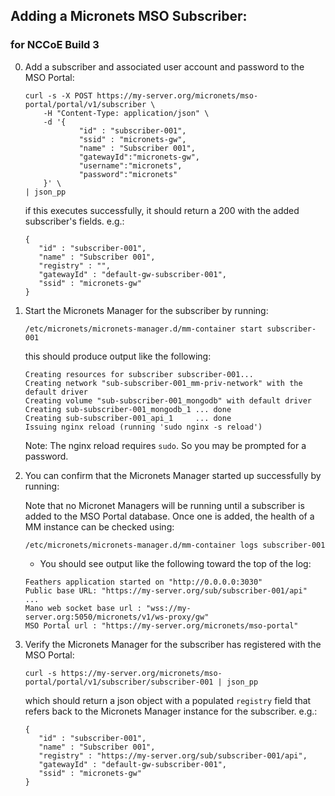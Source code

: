 ## Adding a Micronets MSO Subscriber:

### for NCCoE Build 3

0. Add a subscriber and associated user account and password to the MSO Portal:

    ```
    curl -s -X POST https://my-server.org/micronets/mso-portal/portal/v1/subscriber \
        -H "Content-Type: application/json" \
        -d '{
                "id" : "subscriber-001",
                "ssid" : "micronets-gw",
                "name" : "Subscriber 001",
                "gatewayId":"micronets-gw",
                "username":"micronets",
                "password":"micronets"
        }' \
    | json_pp
    ```

    if this executes successfully, it should return a 200 with the added subscriber's fields. e.g.:
    
    ```
    {
       "id" : "subscriber-001",
       "name" : "Subscriber 001",
       "registry" : "",
       "gatewayId" : "default-gw-subscriber-001",
       "ssid" : "micronets-gw"
    }
    ```

0. Start the Micronets Manager for the subscriber by running:

    ```
    /etc/micronets/micronets-manager.d/mm-container start subscriber-001
    ```
    
    this should produce output like the following:
    
    ```
    Creating resources for subscriber subscriber-001...
    Creating network "sub-subscriber-001_mm-priv-network" with the default driver
    Creating volume "sub-subscriber-001_mongodb" with default driver
    Creating sub-subscriber-001_mongodb_1 ... done
    Creating sub-subscriber-001_api_1     ... done
    Issuing nginx reload (running 'sudo nginx -s reload')
    ```
    
    Note: The nginx reload requires `sudo`. So you may be prompted for a password.

0. You can confirm that the Micronets Manager started up successfully by running:

   Note that no Micronet Managers will be running until a subscriber is added to the 
   MSO Portal database. Once one is added, the health of a MM instance can be checked 
   using:

   ```
   /etc/micronets/micronets-manager.d/mm-container logs subscriber-001
   ```

   - You should see output like the following toward the top of the log:

    ```
    Feathers application started on "http://0.0.0.0:3030"
    Public base URL: "https://my-server.org/sub/subscriber-001/api"
    ...
    Mano web socket base url : "wss://my-server.org:5050/micronets/v1/ws-proxy/gw"
    MSO Portal url : "https://my-server.org/micronets/mso-portal"
    ```

0. Verify the Micronets Manager for the subscriber has registered with the MSO Portal:

   ``` 
   curl -s https://my-server.org/micronets/mso-portal/portal/v1/subscriber/subscriber-001 | json_pp
   ```

   which should return a json object with a populated `registry` field that refers back
   to the Micronets Manager instance for the subscriber. e.g.:

    ```
    {
       "id" : "subscriber-001",
       "name" : "Subscriber 001",
       "registry" : "https://my-server.org/sub/subscriber-001/api",
       "gatewayId" : "default-gw-subscriber-001",
       "ssid" : "micronets-gw"
    }
    ```